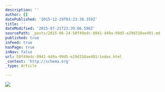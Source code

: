 ```yaml
---
description: ''
author: []
datePublished: '2015-12-29T03:23:38.359Z'
title: ''
dateModified: '2015-07-21T23:39:06.596Z'
sourcePath: _posts/2015-06-24-50f49edc-8941-449a-99d5-e29d310ae401.md
published: true
inFeed: true
hasPage: true
inNav: false
url: 50f49edc-8941-449a-99d5-e29d310ae401/index.html
_context: 'http://schema.org'
_type: Article

---
```

![](https://the-grid-user-content.s3-us-west-2.amazonaws.com/2b52c6ba-9aff-4c0c-b928-5bde9318615a.jpg)
